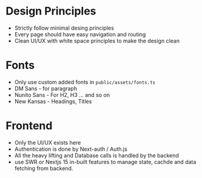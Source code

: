 # Design Principles
- Strictly follow minimal desing principles
- Every page should have easy navigation and routing
- Clean UI/UX with white space principles to make the design clean

# Fonts
- Only use custom added fonts in `public/assets/fonts.ts`
- DM Sans - for paragraph
- Nunito Sans - For H2, H3 ... and so on
- New Kansas - Headings, Titles

# Frontend
- Only the UI/UX exists here 
- Authentication is done by Next-auth / Auth.js
- All the heavy lifting and Database calls is handled by the backend
- use SWR or Nextjs 15 in-built features to manage state, cachde and data fetching from backend.